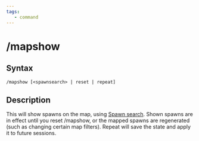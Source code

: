 ```yaml
---
tags:
   - command
---
```

# /mapshow

## Syntax
<!--cmd-syntax-start-->
```eqcommand
/mapshow [<spawnsearch> | reset | repeat] 
```
<!--cmd-syntax-end-->

## Description
<!--cmd-desc-start-->
This will show spawns on the map, using [Spawn search](../../../reference/general/spawn-search.md). Shown spawns are in effect until you reset /mapshow, or the mapped spawns are regenerated (such as changing certain map filters). Repeat will save the state and apply it to future sessions.
<!--cmd-desc-end-->
